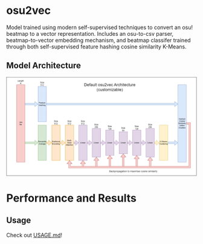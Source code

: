 # osu2vec
Model trained using modern self-supervised techniques to convert an osu! beatmap to a vector representation. Includes an osu-to-csv parser, beatmap-to-vector embedding mechanism, and beatmap classifer trained through both self-supervised feature hashing cosine similarity K-Means.

## Model Architecture
![Default Model Architecture](docs/Architecture.drawio.png)

# Performance and Results

## Usage
Check out [USAGE.md](USAGE.md)!